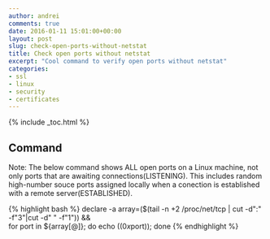 ```yaml
---
author: andrei
comments: true
date: 2016-01-11 15:01:00+00:00
layout: post
slug: check-open-ports-without-netstat 
title: Check open ports without netstat
excerpt: "Cool command to verify open ports without netstat"
categories:
- ssl
- linux
- security
- certificates
---
```


{% include _toc.html %}

## Command

Note: The below command shows ALL open ports on a Linux machine, not only ports that are awaiting connections(LISTENING).
This includes random high-number souce ports assigned locally when a conection is established with a remote server(ESTABLISHED). 

{% highlight bash %}
declare -a array=($(tail -n +2 /proc/net/tcp | cut -d":" -f"3"|cut -d" " -f"1")) && \
for port in ${array[@]}; do echo $((0x$port)); done
{% endhighlight %}



